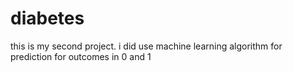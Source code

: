 # diabetes
this is my second project. i did use machine learning algorithm for prediction for outcomes in 0 and 1 
